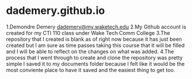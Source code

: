# dademery.github.io
1.Demondre Demery dademery@my.waketech.edu
2.My Github account is created for my CTI 110 class under Wake Tech Comm College
3.The repository that I created is blank as of right now because it has just been created but I am sure as time passes taking this course that it will be filled and I will be able to reflect on the changes on what was added.
4.The process that I went through to create and clone the repository was pretty simple I saved it to my documents folder because I felt like it would be the most conviente place to have it saved and the easiest thing to get too.
